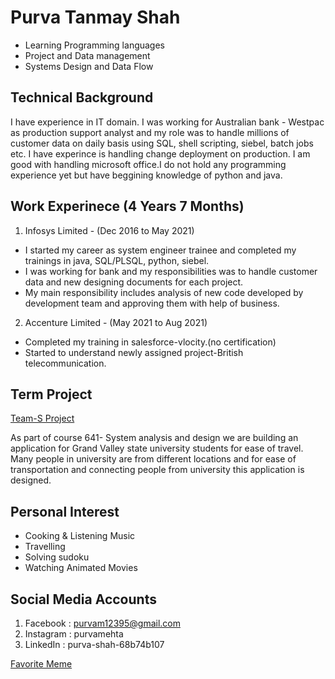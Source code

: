# Purva Tanmay Shah
* Learning Programming languages
* Project and Data management
* Systems Design and Data Flow

## Technical Background
 I have experience in IT domain. I was working for Australian bank - Westpac as production support analyst and my role was to handle millions of customer data on daily basis using SQL, shell scripting, siebel, batch jobs etc. I have experince is handling change deployment on production. I am good with handling microsoft office.I do not hold any programming experience yet but have beggining knowledge of python and java.

## Work Experinece (4 Years 7 Months)
1. Infosys Limited - (Dec 2016 to May 2021)
 - I started my career as system engineer trainee and completed my trainings in java, SQL/PLSQL, python, siebel. 
 - I was working for bank and my responsibilities was to handle customer data and new designing documents for each project.
 - My main responsibility includes analysis of new code developed by development team and approving them with help of business. 
2. Accenture Limited - (May 2021 to Aug 2021)
 - Completed my training in salesforce-vlocity.(no certification)
 - Started to understand newly assigned project-British telecommunication.

## Term Project
[Team-S Project](https://purva8852.github.io/GVSU-CIS641-Team-S/ "Click for more details")

As part of course 641- System analysis and design we are building an application for Grand Valley state university students for ease of travel. Many people in university are from different locations and for ease of transportation and connecting people from university this application is designed.

## Personal Interest
* Cooking & Listening Music
* Travelling
* Solving sudoku 
* Watching Animated Movies 

## Social Media Accounts
1. Facebook : purvam12395@gmail.com
2. Instagram : purvamehta
3. LinkedIn : purva-shah-68b74b107

[Favorite Meme](https://acotterized.medium.com/5-of-the-most-popular-memes-of-all-time-and-their-backstories-9a7e582666c8)


